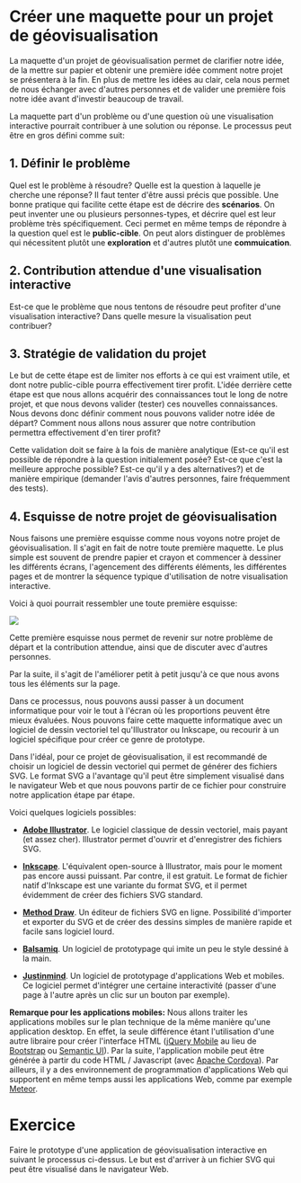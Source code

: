 # Créer une maquette pour un projet de géovisualisation

La maquette d'un projet de géovisualisation permet de clarifier notre idée, de la mettre sur papier et obtenir une première idée comment notre projet se présentera à la fin. En plus de mettre les idées au clair, cela nous permet de nous échanger avec d'autres personnes et de valider une première fois notre idée avant d'investir beaucoup de travail.

La maquette part d'un problème ou d'une question où une visualisation interactive pourrait contribuer à une solution ou réponse. Le processus peut être en gros défini comme suit:

## 1. Définir le problème

Quel est le problème à résoudre? Quelle est la question à laquelle je cherche une réponse? Il faut tenter d'être aussi précis que possible. Une bonne pratique qui facilite cette étape est de décrire des **scénarios**. On peut inventer une ou plusieurs personnes-types, et décrire quel est leur problème très spécifiquement. Ceci permet en même temps de répondre à la question quel est le **public-cible**. On peut alors distinguer de problèmes qui nécessitent plutôt une **exploration** et d'autres plutôt une **commuication**.

## 2. Contribution attendue d'une visualisation interactive

Est-ce que le problème que nous tentons de résoudre peut profiter d'une visualisation interactive? Dans quelle mesure la visualisation peut contribuer?

## 3. Stratégie de validation du projet

Le but de cette étape est de limiter nos efforts à ce qui est vraiment utile, et dont notre public-cible pourra effectivement tirer profit. L'idée derrière cette étape est que nous allons acquérir des connaissances tout le long de notre projet, et que nous devons valider (tester) ces nouvelles connaissances. Nous devons donc définir comment nous pouvons valider notre idée de départ? Comment nous allons nous assurer que notre contribution permettra effectivement d'en tirer profit?

Cette validation doit se faire à la fois de manière analytique (Est-ce qu'il est possible de répondre à la question initialement posée? Est-ce que c'est la meilleure approche possible? Est-ce qu'il y a des alternatives?) et de manière empirique (demander l'avis d'autres personnes, faire fréquemment des tests).

## 4. Esquisse de notre projet de géovisualisation

Nous faisons une première esquisse comme nous voyons notre projet de géovisualisation. Il s'agit en fait de notre toute première maquette. Le plus simple est souvent de prendre papier et crayon et commencer à dessiner les différents écrans, l'agencement des différents éléments, les différentes pages et de montrer la séquence typique d'utilisation de notre visualisation interactive.

Voici à quoi pourrait ressembler une toute première esquisse:

<img src="figures/maquette1.png" style="max-width: 100%" />

Cette première esquisse nous permet de revenir sur notre problème de départ et la contribution attendue, ainsi que de discuter avec d'autres personnes.

Par la suite, il s'agit de l'améliorer petit à petit jusqu'à ce que nous avons tous les éléments sur la page.

Dans ce processus, nous pouvons aussi passer à un document informatique pour voir le tout à l'écran où les proportions peuvent être mieux évaluées. Nous pouvons faire cette maquette informatique avec un logiciel de dessin vectoriel tel qu'Illustrator ou Inkscape, ou recourir à un logiciel spécifique pour créer ce genre de prototype.

Dans l'idéal, pour ce projet de géovisualisation, il est recommandé de choisir un logiciel de dessin vectoriel qui permet de générer des fichiers SVG. Le format SVG a l'avantage qu'il peut être simplement visualisé dans le navigateur Web et que nous pouvons partir de ce fichier pour construire notre application étape par étape.

Voici quelques logiciels possibles:

- [**Adobe Illustrator**](http://www.adobe.com/products/illustrator.html). Le logiciel classique de dessin vectoriel, mais payant (et assez cher). Illustrator permet d'ouvrir et d'enregistrer des fichiers SVG.

- [**Inkscape**](https://inkscape.org). L'équivalent open-source à Illustrator, mais pour le moment pas encore aussi puissant. Par contre, il est gratuit. Le format de fichier natif d'Inkscape est une variante du format SVG, et il permet évidemment de créer des fichiers SVG standard.

- [**Method Draw**](http://editor.method.ac). Un éditeur de fichiers SVG en ligne. Possibilité d'importer et exporter du SVG et de créer des dessins simples de manière rapide et facile sans logiciel lourd.

- [**Balsamiq**](https://balsamiq.com). Un logiciel de prototypage qui imite un peu le style dessiné à la main.

- [**Justinmind**](http://justinmind.com). Un logiciel de prototypage d'applications Web et mobiles. Ce logiciel permet d'intégrer une certaine interactivité (passer d'une page à l'autre après un clic sur un bouton par exemple).


**Remarque pour les applications mobiles:** Nous allons traiter les applications mobiles sur le plan technique de la même manière qu'une application desktop. En effet, la seule différence étant l'utilisation d'une autre libraire pour créer l'interface HTML ([jQuery Mobile](http://jquerymobile.com) au lieu de [Bootstrap](http://getbootstrap.com) ou [Semantic UI](http://semantic-ui.com)). Par la suite, l'application mobile peut être générée à partir du code HTML / Javascript (avec [Apache Cordova](https://cordova.apache.org)). Par ailleurs, il y a des environnement de programmation d'applications Web qui supportent en même temps aussi les applications Web, comme par exemple [Meteor](https://www.meteor.com).


# Exercice

Faire le prototype d'une application de géovisualisation interactive en suivant le processus ci-dessus. Le but est d'arriver à un fichier SVG qui peut être visualisé dans le navigateur Web.

